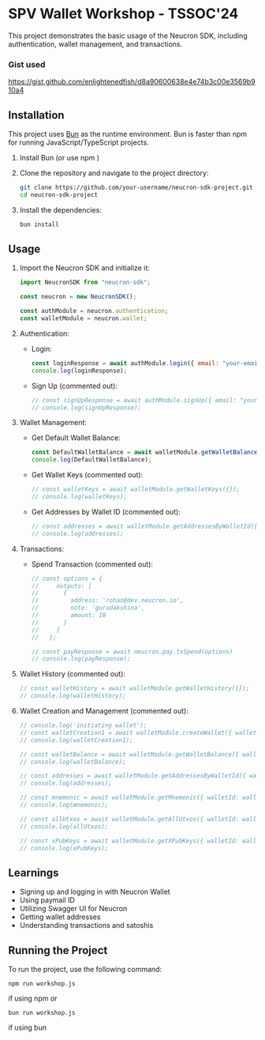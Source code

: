 # SPV Wallet Workshop - TSSOC'24

This project demonstrates the basic usage of the Neucron SDK, including authentication, wallet management, and transactions.

### Gist used
https://gist.github.com/enlightenedfish/d8a90600638e4e74b3c00e3569b910a4

## Installation

This project uses [Bun](https://bun.sh/) as the runtime environment. Bun is faster than npm for running JavaScript/TypeScript projects.

1. Install Bun (or use npm )

2. Clone the repository and navigate to the project directory:
   ```sh
   git clone https://github.com/your-username/neucron-sdk-project.git
   cd neucron-sdk-project
   ```

3. Install the dependencies:
   ```sh
   bun install
   ```

## Usage

1. Import the Neucron SDK and initialize it:
   ```javascript
   import NeucronSDK from "neucron-sdk";

   const neucron = new NeucronSDK();

   const authModule = neucron.authentication;
   const walletModule = neucron.wallet;
   ```

2. Authentication:

   - Login:
     ```javascript
     const loginResponse = await authModule.login({ email: "your-email", password: "your-password" });
     console.log(loginResponse);
     ```

   - Sign Up (commented out):
     ```javascript
     // const signUpResponse = await authModule.signUp({ email: "your-email", password: "your-password" });
     // console.log(signUpResponse);
     ```

3. Wallet Management:

   - Get Default Wallet Balance:
     ```javascript
     const DefaultWalletBalance = await walletModule.getWalletBalance({});
     console.log(DefaultWalletBalance);
     ```

   - Get Wallet Keys (commented out):
     ```javascript
     // const walletKeys = await walletModule.getWalletKeys({});
     // console.log(walletKeys);
     ```

   - Get Addresses by Wallet ID (commented out):
     ```javascript
     // const addresses = await walletModule.getAddressesByWalletId({});
     // console.log(addresses);
     ```

4. Transactions:

   - Spend Transaction (commented out):
     ```javascript
     // const options = {
     //     outputs: [
     //       {
     //         address: 'rohan@dev.neucron.io',
     //         note: 'gurudakshina',
     //         amount: 10
     //       }
     //     ]
     //   };

     // const payResponse = await neucron.pay.txSpend(options)
     // console.log(payResponse);
     ```

5. Wallet History (commented out):
   ```javascript
   // const walletHistory = await walletModule.getWalletHistory({});
   // console.log(walletHistory);
   ```

6. Wallet Creation and Management (commented out):
   ```javascript
   // console.log('initiating wallet');
   // const walletCreation1 = await walletModule.createWallet({ walletName: 'Hello tsoc1' });
   // console.log(walletCreation1);

   // const walletBalance = await walletModule.getWalletBalance({ walletId: walletCreation1.walletID });
   // console.log(walletBalance);

   // const addresses = await walletModule.getAddressesByWalletId({ walletId: walletCreation1.walletID });
   // console.log(addresses);

   // const mnemonic = await walletModule.getMnemonic({ walletId: walletCreation1.walletID });
   // console.log(mnemonic);

   // const allUtxos = await walletModule.getAllUtxos({ walletId: walletCreation1.walletID });
   // console.log(allUtxos);

   // const xPubKeys = await walletModule.getXPubKeys({ walletId: walletCreation1.walletID });
   // console.log(xPubKeys);
   ```

## Learnings

- Signing up and logging in with Neucron Wallet
- Using paymail ID
- Utilizing Swagger UI for Neucron
- Getting wallet addresses
- Understanding transactions and satoshis

## Running the Project

To run the project, use the following command:
```
npm run workshop.js
```
 if using npm or

 
```
bun run workshop.js
```
 if using bun

